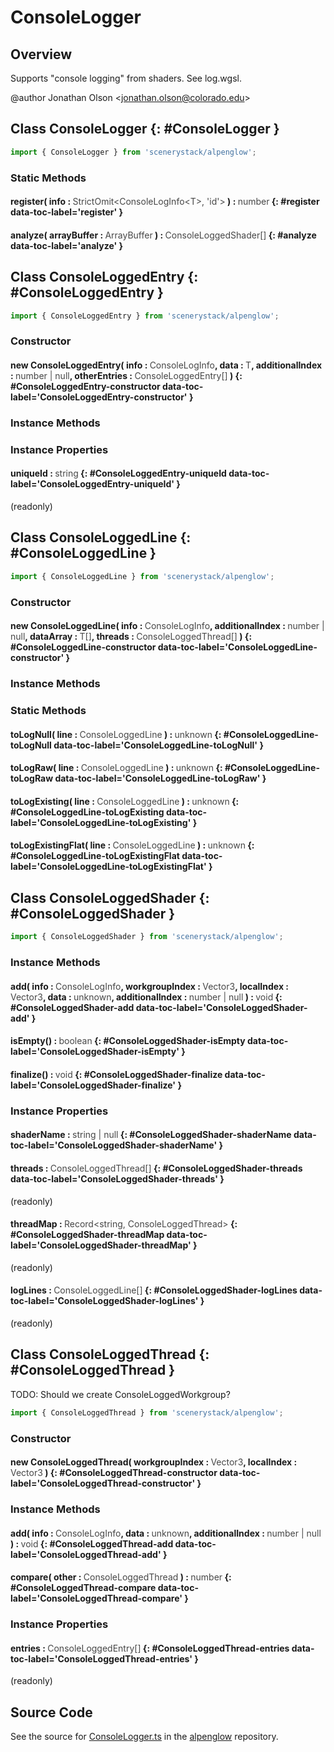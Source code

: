 # ConsoleLogger

## Overview

Supports "console logging" from shaders. See log.wgsl.

@author Jonathan Olson &lt;jonathan.olson@colorado.edu&gt;

## Class ConsoleLogger {: #ConsoleLogger }


```js
import { ConsoleLogger } from 'scenerystack/alpenglow';
```
### Static Methods

#### register( info : <span style="font-weight: 400; opacity: 80%;">StrictOmit&lt;ConsoleLogInfo&lt;T&gt;, 'id'&gt;</span> ) : <span style="font-weight: 400; opacity: 80%;">number</span> {: #register data-toc-label='register' }

#### analyze( arrayBuffer : <span style="font-weight: 400; opacity: 80%;">ArrayBuffer</span> ) : <span style="font-weight: 400; opacity: 80%;">ConsoleLoggedShader[]</span> {: #analyze data-toc-label='analyze' }



## Class ConsoleLoggedEntry {: #ConsoleLoggedEntry }


```js
import { ConsoleLoggedEntry } from 'scenerystack/alpenglow';
```
### Constructor

#### new ConsoleLoggedEntry( info : <span style="font-weight: 400; opacity: 80%;">ConsoleLogInfo</span>, data : <span style="font-weight: 400; opacity: 80%;">T</span>, additionalIndex : <span style="font-weight: 400; opacity: 80%;">number | null</span>, otherEntries : <span style="font-weight: 400; opacity: 80%;">ConsoleLoggedEntry[]</span> ) {: #ConsoleLoggedEntry-constructor data-toc-label='ConsoleLoggedEntry-constructor' }

### Instance Methods



### Instance Properties

#### uniqueId : <span style="font-weight: 400; opacity: 80%;">string</span> {: #ConsoleLoggedEntry-uniqueId data-toc-label='ConsoleLoggedEntry-uniqueId' }

(readonly)



## Class ConsoleLoggedLine {: #ConsoleLoggedLine }


```js
import { ConsoleLoggedLine } from 'scenerystack/alpenglow';
```
### Constructor

#### new ConsoleLoggedLine( info : <span style="font-weight: 400; opacity: 80%;">ConsoleLogInfo</span>, additionalIndex : <span style="font-weight: 400; opacity: 80%;">number | null</span>, dataArray : <span style="font-weight: 400; opacity: 80%;">T[]</span>, threads : <span style="font-weight: 400; opacity: 80%;">ConsoleLoggedThread[]</span> ) {: #ConsoleLoggedLine-constructor data-toc-label='ConsoleLoggedLine-constructor' }

### Instance Methods



### Static Methods

#### toLogNull( line : <span style="font-weight: 400; opacity: 80%;">ConsoleLoggedLine</span> ) : <span style="font-weight: 400; opacity: 80%;">unknown</span> {: #ConsoleLoggedLine-toLogNull data-toc-label='ConsoleLoggedLine-toLogNull' }

#### toLogRaw( line : <span style="font-weight: 400; opacity: 80%;">ConsoleLoggedLine</span> ) : <span style="font-weight: 400; opacity: 80%;">unknown</span> {: #ConsoleLoggedLine-toLogRaw data-toc-label='ConsoleLoggedLine-toLogRaw' }

#### toLogExisting( line : <span style="font-weight: 400; opacity: 80%;">ConsoleLoggedLine</span> ) : <span style="font-weight: 400; opacity: 80%;">unknown</span> {: #ConsoleLoggedLine-toLogExisting data-toc-label='ConsoleLoggedLine-toLogExisting' }

#### toLogExistingFlat( line : <span style="font-weight: 400; opacity: 80%;">ConsoleLoggedLine</span> ) : <span style="font-weight: 400; opacity: 80%;">unknown</span> {: #ConsoleLoggedLine-toLogExistingFlat data-toc-label='ConsoleLoggedLine-toLogExistingFlat' }



## Class ConsoleLoggedShader {: #ConsoleLoggedShader }


```js
import { ConsoleLoggedShader } from 'scenerystack/alpenglow';
```
### Instance Methods

#### add( info : <span style="font-weight: 400; opacity: 80%;">ConsoleLogInfo</span>, workgroupIndex : <span style="font-weight: 400; opacity: 80%;">Vector3</span>, localIndex : <span style="font-weight: 400; opacity: 80%;">Vector3</span>, data : <span style="font-weight: 400; opacity: 80%;">unknown</span>, additionalIndex : <span style="font-weight: 400; opacity: 80%;">number | null</span> ) : <span style="font-weight: 400; opacity: 80%;">void</span> {: #ConsoleLoggedShader-add data-toc-label='ConsoleLoggedShader-add' }

#### isEmpty() : <span style="font-weight: 400; opacity: 80%;">boolean</span> {: #ConsoleLoggedShader-isEmpty data-toc-label='ConsoleLoggedShader-isEmpty' }

#### finalize() : <span style="font-weight: 400; opacity: 80%;">void</span> {: #ConsoleLoggedShader-finalize data-toc-label='ConsoleLoggedShader-finalize' }

### Instance Properties

#### shaderName : <span style="font-weight: 400; opacity: 80%;">string | null</span> {: #ConsoleLoggedShader-shaderName data-toc-label='ConsoleLoggedShader-shaderName' }

#### threads : <span style="font-weight: 400; opacity: 80%;">ConsoleLoggedThread[]</span> {: #ConsoleLoggedShader-threads data-toc-label='ConsoleLoggedShader-threads' }

(readonly)

#### threadMap : <span style="font-weight: 400; opacity: 80%;">Record&lt;string, ConsoleLoggedThread&gt;</span> {: #ConsoleLoggedShader-threadMap data-toc-label='ConsoleLoggedShader-threadMap' }

(readonly)

#### logLines : <span style="font-weight: 400; opacity: 80%;">ConsoleLoggedLine[]</span> {: #ConsoleLoggedShader-logLines data-toc-label='ConsoleLoggedShader-logLines' }

(readonly)



## Class ConsoleLoggedThread {: #ConsoleLoggedThread }


TODO: Should we create ConsoleLoggedWorkgroup?

```js
import { ConsoleLoggedThread } from 'scenerystack/alpenglow';
```
### Constructor

#### new ConsoleLoggedThread( workgroupIndex : <span style="font-weight: 400; opacity: 80%;">Vector3</span>, localIndex : <span style="font-weight: 400; opacity: 80%;">Vector3</span> ) {: #ConsoleLoggedThread-constructor data-toc-label='ConsoleLoggedThread-constructor' }

### Instance Methods

#### add( info : <span style="font-weight: 400; opacity: 80%;">ConsoleLogInfo</span>, data : <span style="font-weight: 400; opacity: 80%;">unknown</span>, additionalIndex : <span style="font-weight: 400; opacity: 80%;">number | null</span> ) : <span style="font-weight: 400; opacity: 80%;">void</span> {: #ConsoleLoggedThread-add data-toc-label='ConsoleLoggedThread-add' }

#### compare( other : <span style="font-weight: 400; opacity: 80%;">ConsoleLoggedThread</span> ) : <span style="font-weight: 400; opacity: 80%;">number</span> {: #ConsoleLoggedThread-compare data-toc-label='ConsoleLoggedThread-compare' }

### Instance Properties

#### entries : <span style="font-weight: 400; opacity: 80%;">ConsoleLoggedEntry[]</span> {: #ConsoleLoggedThread-entries data-toc-label='ConsoleLoggedThread-entries' }

(readonly)



## Source Code

See the source for [ConsoleLogger.ts](https://github.com/phetsims/alpenglow/blob/main/js/webgpu/compute/ConsoleLogger.ts) in the [alpenglow](https://github.com/phetsims/alpenglow) repository.
